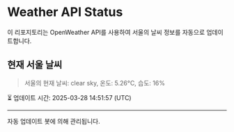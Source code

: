 
# Weather API Status

이 리포지토리는 OpenWeather API를 사용하여 서울의 날씨 정보를 자동으로 업데이트합니다.

## 현재 서울 날씨
> 서울의 현재 날씨: clear sky, 온도: 5.26°C, 습도: 16%

⏳ 업데이트 시간: 2025-03-28 14:51:57 (UTC)

---
자동 업데이트 봇에 의해 관리됩니다.
